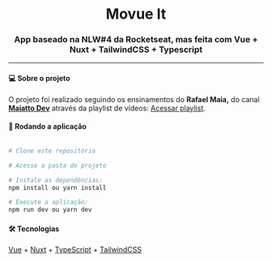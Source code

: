 <h1 align="center">
  Movue It
</h1>
<h3 align="center">
	App baseado na NLW#4 da Rocketseat, mas feita com Vue + Nuxt + TailwindCSS + Typescript
</h3>

---

#### 💻 Sobre o projeto
O projeto foi realizado seguindo os ensinamentos do <b>Rafael Maia,</b> do canal <b>[Maiatto Dev](https://www.youtube.com/c/MaiattoDev)</b> através da playlist de vídeos: [Acessar playlist](https://www.youtube.com/watch?v=VbkFOWw4yeY&list=PL6GSB1I1APjqS1ligyQwHeVT0sAOWNkWH).

#### 🧭 Rodando a aplicação

```bash

# Clone este repositório

# Acesse a pasta do projeto

# Instale as dependências:
npm install ou yarn install

# Execute a aplicação:
npm run dev ou yarn dev

```
#### 🛠 Tecnologias

[Vue](https://vuejs.org/) + [Nuxt](https://nuxtjs.org/)  +  [TypeScript](https://www.typescriptlang.org/) + [TailwindCSS](https://tailwindcss.com/)
